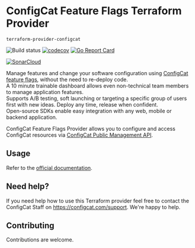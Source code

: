 # ConfigCat Feature Flags Terraform Provider 
`terraform-provider-configcat`

![Build status](https://github.com/configcat/terraform-provider-configcat/workflows/Go/badge.svg)
[![codecov](https://codecov.io/gh/configcat/terraform-provider-configcat/branch/main/graph/badge.svg?token=XBY7QBU3NN)](https://codecov.io/gh/configcat/terraform-provider-configcat)
[![Go Report Card](https://goreportcard.com/badge/github.com/configcat/terraform-provider-configcat)](https://goreportcard.com/report/github.com/configcat/terraform-provider-configcat)


[![SonarCloud](https://sonarcloud.io/images/project_badges/sonarcloud-white.svg)](https://sonarcloud.io/dashboard?id=configcat_terraform-provider-configcat)

Manage features and change your software configuration using [ConfigCat feature flags](https://configcat.com), without the need to re-deploy code.  
A 10 minute trainable dashboard allows even non-technical team members to manage application features.  
Supports A/B testing, soft launching or targeting a specific group of users first with new ideas. Deploy any time, release when confident.  
Open-source SDKs enable easy integration with any web, mobile or backend application.

ConfigCat Feature Flags Provider allows you to configure and access ConfigCat resources via [ConfigCat Public Management API](https://api.configcat.com/). 

## Usage

Refer to the [official documentation](https://registry.terraform.io/providers/configcat/configcat/latest/docs).

## Need help?

If you need help how to use this Terraform provider feel free to contact the ConfigCat Staff on https://configcat.com/support. We're happy to help.

## Contributing

Contributions are welcome.